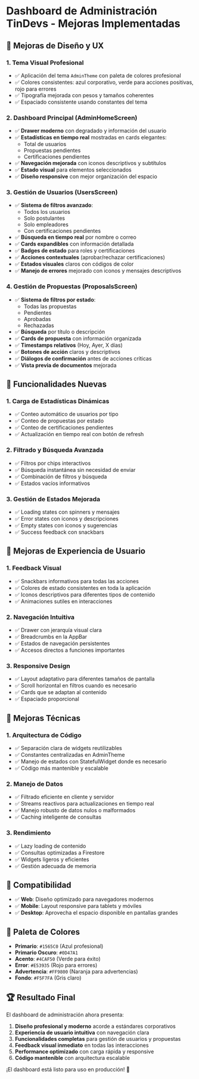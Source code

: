 # Dashboard de Administración TinDevs - Mejoras Implementadas

## 🎨 Mejoras de Diseño y UX

### 1. **Tema Visual Profesional**
- ✅ Aplicación del tema `AdminTheme` con paleta de colores profesional
- ✅ Colores consistentes: azul corporativo, verde para acciones positivas, rojo para errores
- ✅ Tipografía mejorada con pesos y tamaños coherentes
- ✅ Espaciado consistente usando constantes del tema

### 2. **Dashboard Principal (AdminHomeScreen)**
- ✅ **Drawer moderno** con degradado y información del usuario
- ✅ **Estadísticas en tiempo real** mostradas en cards elegantes:
  - Total de usuarios
  - Propuestas pendientes
  - Certificaciones pendientes
- ✅ **Navegación mejorada** con iconos descriptivos y subtítulos
- ✅ **Estado visual** para elementos seleccionados
- ✅ **Diseño responsive** con mejor organización del espacio

### 3. **Gestión de Usuarios (UsersScreen)**
- ✅ **Sistema de filtros avanzado**:
  - Todos los usuarios
  - Solo postulantes
  - Solo empleadores
  - Con certificaciones pendientes
- ✅ **Búsqueda en tiempo real** por nombre o correo
- ✅ **Cards expandibles** con información detallada
- ✅ **Badges de estado** para roles y certificaciones
- ✅ **Acciones contextuales** (aprobar/rechazar certificaciones)
- ✅ **Estados visuales** claros con códigos de color
- ✅ **Manejo de errores** mejorado con iconos y mensajes descriptivos

### 4. **Gestión de Propuestas (ProposalsScreen)**
- ✅ **Sistema de filtros por estado**:
  - Todas las propuestas
  - Pendientes
  - Aprobadas
  - Rechazadas
- ✅ **Búsqueda** por título o descripción
- ✅ **Cards de propuesta** con información organizada
- ✅ **Timestamps relativos** (Hoy, Ayer, X días)
- ✅ **Botones de acción** claros y descriptivos
- ✅ **Diálogos de confirmación** antes de acciones críticas
- ✅ **Vista previa de documentos** mejorada

## 🚀 Funcionalidades Nuevas

### 1. **Carga de Estadísticas Dinámicas**
- ✅ Conteo automático de usuarios por tipo
- ✅ Conteo de propuestas por estado
- ✅ Conteo de certificaciones pendientes
- ✅ Actualización en tiempo real con botón de refresh

### 2. **Filtrado y Búsqueda Avanzada**
- ✅ Filtros por chips interactivos
- ✅ Búsqueda instantánea sin necesidad de enviar
- ✅ Combinación de filtros y búsqueda
- ✅ Estados vacíos informativos

### 3. **Gestión de Estados Mejorada**
- ✅ Loading states con spinners y mensajes
- ✅ Error states con iconos y descripciones
- ✅ Empty states con iconos y sugerencias
- ✅ Success feedback con snackbars

## 🎯 Mejoras de Experiencia de Usuario

### 1. **Feedback Visual**
- ✅ Snackbars informativos para todas las acciones
- ✅ Colores de estado consistentes en toda la aplicación
- ✅ Iconos descriptivos para diferentes tipos de contenido
- ✅ Animaciones sutiles en interacciones

### 2. **Navegación Intuitiva**
- ✅ Drawer con jerarquía visual clara
- ✅ Breadcrumbs en la AppBar
- ✅ Estados de navegación persistentes
- ✅ Accesos directos a funciones importantes

### 3. **Responsive Design**
- ✅ Layout adaptativo para diferentes tamaños de pantalla
- ✅ Scroll horizontal en filtros cuando es necesario
- ✅ Cards que se adaptan al contenido
- ✅ Espaciado proporcional

## 🔧 Mejoras Técnicas

### 1. **Arquitectura de Código**
- ✅ Separación clara de widgets reutilizables
- ✅ Constantes centralizadas en AdminTheme
- ✅ Manejo de estados con StatefulWidget donde es necesario
- ✅ Código más mantenible y escalable

### 2. **Manejo de Datos**
- ✅ Filtrado eficiente en cliente y servidor
- ✅ Streams reactivos para actualizaciones en tiempo real
- ✅ Manejo robusto de datos nulos o malformados
- ✅ Caching inteligente de consultas

### 3. **Rendimiento**
- ✅ Lazy loading de contenido
- ✅ Consultas optimizadas a Firestore
- ✅ Widgets ligeros y eficientes
- ✅ Gestión adecuada de memoria

## 📱 Compatibilidad

- ✅ **Web**: Diseño optimizado para navegadores modernos
- ✅ **Mobile**: Layout responsive para tablets y móviles
- ✅ **Desktop**: Aprovecha el espacio disponible en pantallas grandes

## 🎨 Paleta de Colores

- **Primario**: `#1565C0` (Azul profesional)
- **Primario Oscuro**: `#0D47A1`
- **Acento**: `#4CAF50` (Verde para éxito)
- **Error**: `#E53935` (Rojo para errores)
- **Advertencia**: `#FF9800` (Naranja para advertencias)
- **Fondo**: `#F5F7FA` (Gris claro)

## 🏆 Resultado Final

El dashboard de administración ahora presenta:

1. **Diseño profesional y moderno** acorde a estándares corporativos
2. **Experiencia de usuario intuitiva** con navegación clara
3. **Funcionalidades completas** para gestión de usuarios y propuestas
4. **Feedback visual inmediato** en todas las interacciones
5. **Performance optimizado** con carga rápida y responsive
6. **Código mantenible** con arquitectura escalable

¡El dashboard está listo para uso en producción! 🚀
